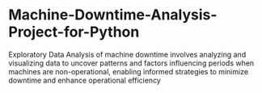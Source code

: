 # Machine-Downtime-Analysis-Project-for-Python
Exploratory Data Analysis of machine downtime involves analyzing and visualizing data to uncover patterns and factors influencing periods when machines are non-operational, enabling informed strategies to minimize downtime and enhance operational efficiency

